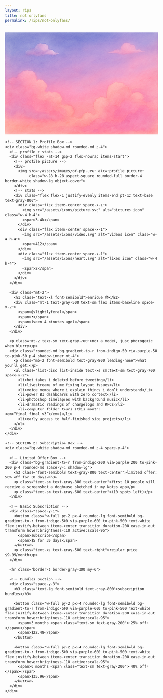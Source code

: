 ```yaml
---
layout: rips
title: not onlyfans
permalink: /rips/not-onlyfans/
---
```


<div class="w-full bg-gray-50">
  <!-- cover image -->
  <img src="/assets/images/of-cover.jpg" alt="cover image" class="w-full h-40 object-cover object-center">

  <div class="px-6 py-4 space-y-4">
    
    <!-- SECTION 1: Profile Box -->
    <div class="bg-white shadow-md rounded-md p-4">
      <!-- profile + stats -->
      <div class="flex -mt-14 gap-2 flex-nowrap items-start">
        <!-- profile picture -->
        <div>
          <img src="/assets/images/of-pfp.JPG" alt="profile picture"
               class="w-28 h-28 aspect-square rounded-full border-4 border-white shadow-lg object-cover">
        </div>
        <!-- stats -->
        <div class="flex flex-1 justify-evenly items-end pt-12 text-base text-gray-800">
          <div class="flex items-center space-x-1">
            <img src="/assets/icons/picture.svg" alt="pictures icon" class="w-4 h-4">
            <span>3.4k</span>
          </div>
          <div class="flex items-center space-x-1">
            <img src="/assets/icons/video.svg" alt="videos icon" class="w-4 h-4">
            <span>412</span>
          </div>
          <div class="flex items-center space-x-1">
            <img src="/assets/icons/heart.svg" alt="likes icon" class="w-4 h-4">
            <span>2</span>
          </div>
        </div>
      </div>

      <div class="mt-2">
        <h1 class="text-xl font-semibold">enrique 😳</h1>
        <div class="mt-1 text-gray-500 text-sm flex items-baseline space-x-2">
          <span>@slightlyferal</span>
          <span>•</span>
          <span>(seen 4 minutes ago)</span>
        </div>
      </div>

      <p class="mt-2 text-sm text-gray-700">not a model, just photogenic when blurry</p>
      <div class="rounded-md bg-gradient-to-r from-indigo-50 via-purple-50 to-pink-50 p-4 shadow-inner mt-4">
        <p class="mb-2 font-semibold text-gray-800 leading-none">what you’ll get:</p>
        <ul class="list-disc list-inside text-xs sm:text-sm text-gray-700 space-y-2">
          <li>hot takes i deleted before tweeting</li>
          <li>livestreams of me fixing layout issues</li>
          <li>voice memos where i explain things i don’t understand</li>
          <li>power BI dashboards with zero context</li>
          <li>photoshop timelapses with background music</li>
          <li>dramatic readings of changelogs and RFCs</li>
          <li>computer folder tours (this month: <em>“final_final_v3”</em>)</li>
          <li>early access to half-finished side projects</li>
        </ul>
      </div>
    </div>

    <!-- SECTION 2: Subscription Box -->
    <div class="bg-white shadow-md rounded-md p-4 space-y-4">

      <!-- Limited Offer Box -->
      <div class="bg-gradient-to-r from-indigo-200 via-purple-200 to-pink-200 p-4 rounded-md space-y-1 shadow-lg">
        <h3 class="font-semibold text-gray-800 text-center">limited offer: 50% off for 30 days</h3>
        <p class="text-sm text-gray-800 text-center">first 10 people will receive a screenshot a doghouse sketched in my Notes app</p>
        <p class="text-sm text-gray-600 text-center">(10 spots left)</p>
      </div>

      <!-- Basic Subscription -->
      <div class="space-y-1">
        <button class="w-full py-2 px-4 rounded-lg font-semibold bg-gradient-to-r from-indigo-500 via-purple-600 to-pink-500 text-white flex justify-between items-center transition duration-200 ease-in-out transform hover:brightness-110 active:scale-95">
          <span>subscribe</span>
          <span>$5 for 30 days</span>
        </button>
        <p class="text-xs text-gray-500 text-right">regular price $9.99/month</p>
      </div>

      <hr class="border-t border-gray-300 my-6">

      <!-- Bundles Section -->
      <div class="space-y-3">
        <h3 class="text-lg font-semibold text-gray-800">subscription bundles</h3>

        <button class="w-full py-2 px-4 rounded-lg font-semibold bg-gradient-to-r from-indigo-500 via-purple-600 to-pink-500 text-white flex justify-between items-center transition duration-200 ease-in-out transform hover:brightness-110 active:scale-95">
          <span>3 months <span class="text-sm text-gray-200">(25% off)</span></span>
          <span>$22.48</span>
        </button>

        <button class="w-full py-2 px-4 rounded-lg font-semibold bg-gradient-to-r from-indigo-500 via-purple-600 to-pink-500 text-white flex justify-between items-center transition duration-200 ease-in-out transform hover:brightness-110 active:scale-95">
          <span>6 months <span class="text-sm text-gray-200">(40% off)</span></span>
          <span>$35.96</span>
        </button>
      </div>
    </div>
  </div>
</div>

